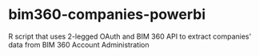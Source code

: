 # bim360-companies-powerbi
R script that uses 2-legged OAuth and BIM 360 API to extract companies' data from BIM 360 Account Administration
